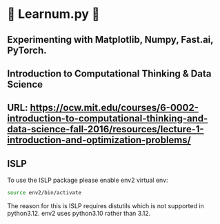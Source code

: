# :dromedary_camel: Learnum.py :dromedary_camel:

## Experimenting with Matplotlib, Numpy, Fast.ai, PyTorch.

## Introduction to Computational Thinking & Data Science
## URL: https://ocw.mit.edu/courses/6-0002-introduction-to-computational-thinking-and-data-science-fall-2016/resources/lecture-1-introduction-and-optimization-problems/

## ISLP
To use the ISLP package please enable env2 virtual env:
```bash
source env2/bin/activate
```
The reason for this is ISLP requires distutils which is not supported
in python3.12. env2 uses python3.10 rather than 3.12.
